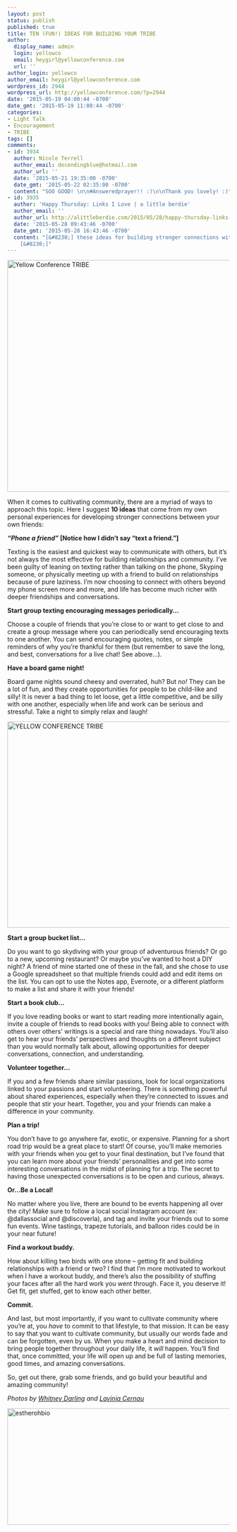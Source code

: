 ```yaml
---
layout: post
status: publish
published: true
title: TEN (FUN!) IDEAS FOR BUILDING YOUR TRIBE
author:
  display_name: admin
  login: yellowco
  email: heygirl@yellowconference.com
  url: ''
author_login: yellowco
author_email: heygirl@yellowconference.com
wordpress_id: 2944
wordpress_url: http://yellowconference.com/?p=2944
date: '2015-05-19 04:00:44 -0700'
date_gmt: '2015-05-19 11:00:44 -0700'
categories:
- Light Talk
- Encouragement
- TRIBE
tags: []
comments:
- id: 3934
  author: Nicole Terrell
  author_email: decendingblue@hotmail.com
  author_url: ''
  date: '2015-05-21 19:35:00 -0700'
  date_gmt: '2015-05-22 02:35:00 -0700'
  content: "SOO GOOD! \n\n#Answeredprayer!! :)\n\nThank you lovely! :)"
- id: 3935
  author: 'Happy Thursday: Links I Love | a little berdie'
  author_email: ''
  author_url: http://alittleberdie.com/2015/05/28/happy-thursday-links-i-love-5/
  date: '2015-05-28 09:43:46 -0700'
  date_gmt: '2015-05-28 16:43:46 -0700'
  content: "[&#8230;] these ideas for building stronger connections with your friends
    [&#8230;]"
---
```

<p><a href="http://yellowconference.com/wp-content/uploads/2015/05/Flickr-Lavina.jpg"><img class="aligncenter size-full wp-image-2946" src="http://yellowconference.com/wp-content/uploads/2015/05/Flickr-Lavina.jpg" alt="Yellow Conference TRIBE" width="700" height="525" /></a></p>
<p>When it comes to cultivating community, there are a myriad of ways to approach this topic. Here I suggest <strong>10 ideas</strong> that come from my own personal experiences for developing stronger connections between your own friends:</p>
<p><em><strong>&ldquo;Phone a friend&rdquo; </strong></em><strong>[</strong><strong>Notice how I didn&rsquo;t say &ldquo;text a friend.&rdquo;]</strong></p>
<p>Texting is the easiest and quickest way to communicate with others, but it&rsquo;s not always the most effective for building relationships and community. I&rsquo;ve been guilty of leaning on texting rather than talking on the phone, Skyping someone, or physically meeting up with a friend to build on relationships because of pure laziness. I&rsquo;m now choosing to connect with others beyond my phone screen more and more, and life has become much richer with deeper friendships and conversations.</p>
<p><strong>Start group texting encouraging messages periodically...</strong></p>
<p>Choose a couple of friends that you&rsquo;re close to or want to get close to and create a group message where you can periodically send encouraging texts to one another. You can send encouraging quotes, notes, or simple reminders of why you&rsquo;re thankful for them (but remember to save the long, and best, conversations for a live chat! See above...).</p>
<p><strong>Have a board game night!</strong></p>
<p>Board game nights sound cheesy and overrated, huh? But <em>no!</em> They can be a lot of fun, and they create opportunities for people to be child-like and silly! It is never a bad thing to let loose, get a little competitive, and be silly with one another, especially when life and work can be serious and stressful. Take a night to simply relax and laugh!</p>
<p><a href="http://yellowconference.com/wp-content/uploads/2015/05/2013-11-17_0011.jpg"><img class="aligncenter size-full wp-image-2945" src="http://yellowconference.com/wp-content/uploads/2015/05/2013-11-17_0011.jpg" alt="YELLOW CONFERENCE TRIBE" width="700" height="467" /></a></p>
<p><strong>Start a group bucket list...</strong></p>
<p>Do you want to go skydiving with your group of adventurous friends? Or go to a new, upcoming restaurant? Or maybe you&rsquo;ve wanted to host a DIY night? A friend of mine started one of these in the fall, and she chose to use a Google spreadsheet so that multiple friends could add and edit items on the list. You can opt to use the Notes app, Evernote, or a different platform to make a list and share it with your friends!</p>
<p><strong>Start a book club...</strong></p>
<p>If you love reading books or want to start reading more intentionally again, invite a couple of friends to read books with you! Being able to connect with others over others' writings&nbsp;is a special and rare thing nowadays. You&rsquo;ll also get to hear your friends&rsquo; perspectives and thoughts on a different subject than you would normally talk about, allowing opportunities for deeper conversations, connection, and understanding.</p>
<p><strong>Volunteer together...</strong></p>
<p>If you and a few friends share similar passions, look for local organizations linked to your passions and start volunteering. There is something powerful about shared experiences, especially when they&rsquo;re connected to issues and people that stir your heart. Together, you and your friends can make a difference in your community.</p>
<p><strong>Plan a trip!</strong></p>
<p>You don&rsquo;t have to go anywhere far, exotic, or expensive. Planning for a short road trip would be a great place to start! Of course, you&rsquo;ll make memories with your friends when you get to your final destination, but I&rsquo;ve found that you can learn more about your friends&rsquo; personalities and get into some interesting conversations in the midst of planning for a trip. The secret to having those unexpected conversations is to be open and curious, always.</p>
<p><strong>Or...Be a Local!</strong></p>
<p>No matter where you live, there are bound to be events happening all over the city! Make sure to follow a local social Instagram account (ex: @dallassocial and @discoverla), and tag and invite your friends out to some fun events. Wine tastings, trapeze tutorials, and balloon rides could be in your near future!</p>
<p><strong>Find a workout buddy.</strong></p>
<p>How about killing two birds with one stone &ndash; getting fit and building relationships with a friend or two? I find that I&rsquo;m more motivated to workout when I have a workout buddy, and there&rsquo;s also the possibility of stuffing your faces after all the hard work you went through. Face it, you deserve it! Get fit, get stuffed, get to know each other better.</p>
<p><strong>Commit.</strong></p>
<p>And last, but most importantly, if you want to cultivate community where you&rsquo;re at, you <em>have</em> to commit to that lifestyle, to that mission. It can be easy to say that you want to cultivate community, but usually our words fade and can be forgotten, even by us. When you make a heart and mind decision to bring people together throughout your daily life, it <em>will </em>happen. You&rsquo;ll find that, once committed, your life will open up and be full of lasting memories, good times, and amazing conversations.</p>
<p>So, get out there, grab some friends, and go build your beautiful and amazing community!</p>
<p><i>Photos by <a href="http://whitneydarling.com/" target="_blank">Whitney Darling</a> and <a href="https://www.flickr.com/photos/88575592@N07/page2" target="_blank">Lavinia Cernau</a></i></p>
<p><a href="http://yellowconference.com/wp-content/uploads/2015/03/estherohbio1.jpg"><img class="aligncenter size-full wp-image-2257" src="http://yellowconference.com/wp-content/uploads/2015/03/estherohbio1.jpg" alt="estherohbio" width="700" height="264" /></a></p>
